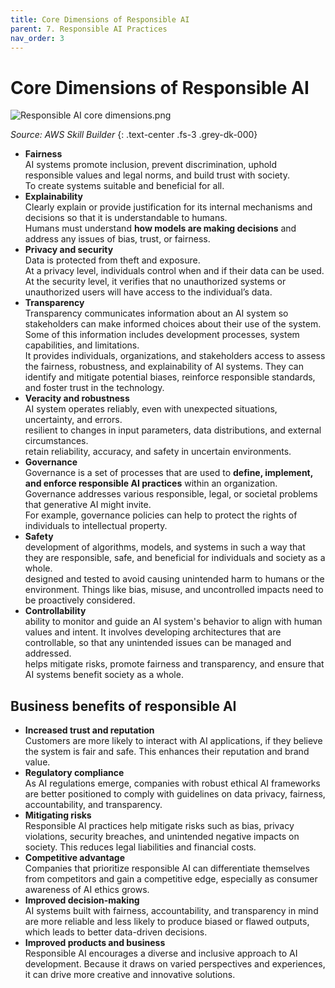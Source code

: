 ```yaml
---
title: Core Dimensions of Responsible AI
parent: 7. Responsible AI Practices
nav_order: 3
---
```


# Core Dimensions of Responsible AI

![Responsible AI core dimensions.png]({{site.baseurl}}/assets/images/responsible-ai-practices/Responsible%20AI%20core%20dimensions.png)

_Source: AWS Skill Builder_
{: .text-center .fs-3 .grey-dk-000}

- **Fairness**  
    AI systems promote inclusion, prevent discrimination, uphold responsible values and legal norms, and build trust with society.  
    To create systems suitable and beneficial for all.  
- **Explainability**  
    Clearly explain or provide justification for its internal mechanisms and decisions so that it is understandable to humans.  
    Humans must understand **how models are making decisions** and address any issues of bias, trust, or fairness.
- **Privacy and security**  
    Data is protected from theft and exposure.  
    At a privacy level, individuals control when and if their data can be used.  
    At the security level, it verifies that no unauthorized systems or unauthorized users will have access to the individual’s data.  
- **Transparency**  
    Transparency communicates information about an AI system so stakeholders can make informed choices about their use of the system. Some of this information includes development processes, system capabilities, and limitations.  
    It provides individuals, organizations, and stakeholders access to assess the fairness, robustness, and explainability of AI systems. They can identify and mitigate potential biases, reinforce responsible standards, and foster trust in the technology.  
- **Veracity and robustness**  
    AI system operates reliably, even with unexpected situations, uncertainty, and errors.  
    resilient to changes in input parameters, data distributions, and external circumstances.  
    retain reliability, accuracy, and safety in uncertain environments.  
- **Governance**  
    Governance is a set of processes that are used to **define, implement, and enforce responsible AI practices** within an organization.  
    Governance addresses various responsible, legal, or societal problems that generative AI might invite.  
    For example, governance policies can help to protect the rights of individuals to intellectual property.  
- **Safety**  
    development of algorithms, models, and systems in such a way that they are responsible, safe, and beneficial for individuals and society as a whole.  
    designed and tested to avoid causing unintended harm to humans or the environment. Things like bias, misuse, and uncontrolled impacts need to be proactively considered.  
- **Controllability**  
    ability to monitor and guide an AI system's behavior to align with human values and intent. It involves developing architectures that are controllable, so that any unintended issues can be managed and addressed.  
    helps mitigate risks, promote fairness and transparency, and ensure that AI systems benefit society as a whole. 

## Business benefits of responsible AI
- **Increased trust and reputation**  
    Customers are more likely to interact with AI applications, if they believe the system is fair and safe. This enhances their reputation and brand value.
- **Regulatory compliance**  
    As AI regulations emerge, companies with robust ethical AI frameworks are better positioned to comply with guidelines on data privacy, fairness, accountability, and transparency.
- **Mitigating risks**  
    Responsible AI practices help mitigate risks such as bias, privacy violations, security breaches, and unintended negative impacts on society. This reduces legal liabilities and financial costs.
- **Competitive advantage**  
    Companies that prioritize responsible AI can differentiate themselves from competitors and gain a competitive edge, especially as consumer awareness of AI ethics grows.
- **Improved decision-making**  
    AI systems built with fairness, accountability, and transparency in mind are more reliable and less likely to produce biased or flawed outputs, which leads to better data-driven decisions.
- **Improved products and business**  
    Responsible AI encourages a diverse and inclusive approach to AI development. Because it draws on varied perspectives and experiences, it can drive more creative and innovative solutions.
